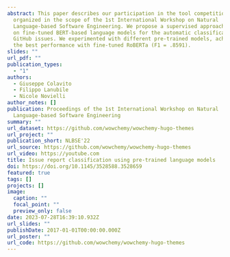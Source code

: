 ```yaml
---
abstract: This paper describes our participation in the tool competition
  organized in the scope of the 1st International Workshop on Natural
  Language-based Software Engineering. We propose a supervised approach relying
  on fine-tuned BERT-based language models for the automatic classification of
  GitHub issues. We experimented with different pre-trained models, achieving
  the best performance with fine-tuned RoBERTa (F1 = .8591).
slides: ""
url_pdf: ""
publication_types:
  - "1"
authors:
  - Giuseppe Colavito
  - Filippo Lanubile
  - Nicole Novielli
author_notes: []
publication: Proceedings of the 1st International Workshop on Natural
  Language-based Software Engineering
summary: ""
url_dataset: https://github.com/wowchemy/wowchemy-hugo-themes
url_project: ""
publication_short: NLBSE'22
url_source: https://github.com/wowchemy/wowchemy-hugo-themes
url_video: https://youtube.com
title: Issue report classification using pre-trained language models
doi: https://doi.org/10.1145/3528588.3528659
featured: true
tags: []
projects: []
image:
  caption: ""
  focal_point: ""
  preview_only: false
date: 2023-07-28T16:39:10.932Z
url_slides: ""
publishDate: 2017-01-01T00:00:00.000Z
url_poster: ""
url_code: https://github.com/wowchemy/wowchemy-hugo-themes
---
```

